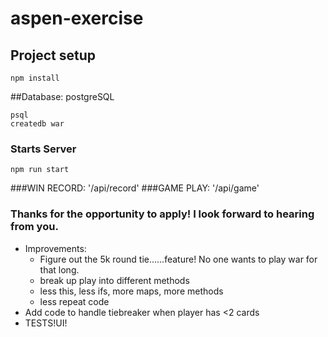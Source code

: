 # aspen-exercise

## Project setup
```
npm install
```

##Database: postgreSQL
```
psql
createdb war
```

### Starts Server
```
npm run start
```

###WIN RECORD: '/api/record'
###GAME PLAY: '/api/game'

### Thanks for the opportunity to apply! I look forward to hearing from you.
 - Improvements:
      - Figure out the 5k round tie......feature! No one wants to play war for that long.
      - break up play into different methods
      - less this, less ifs, more maps, more methods
      - less repeat code
 - Add code to handle tiebreaker when player has <2 cards
 - TESTS!UI!